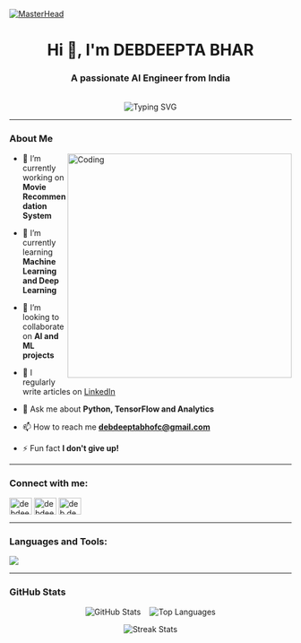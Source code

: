 [![MasterHead](https://camo.githubusercontent.com/5a51e293c9f568a66c3ccf3f4eb397c77706120b077be0cabca9f0bd271374dd/68747470733a2f2f6d656469612e6c6963646e2e636f6d2f646d732f696d6167652f4334443132415145536a37322d733567454b672f61727469636c652d636f7665725f696d6167652d736872696e6b5f3630305f323030302f302f313632363735333836373131303f653d3231343734383336343726763d6265746126743d4b6637594175775a74794347594c4e63682d4d676335654f432d376837754c5f646e424149677341465251)](https://parthiv.io)

<h1 align="center">Hi 👋, I'm  DEBDEEPTA BHAR </h1>
<h3 align="center">A passionate AI Engineer from India</h3>
<br>

<div align="center">
  <img
    src="https://readme-typing-svg.demolab.com?font=Fira+Code&size=22&pause=1000&center=true&vCenter=true&width=600&lines=Python+%7C+Automation+%7C+ML;Data+Science+Enthusiast;Data+Structures+%26+Algorithms"
    alt="Typing SVG"
  />
</div>

---

### About Me
<img align="right" alt="Coding" width="400" src="https://user-images.githubusercontent.com/74038190/225813708-98b745f2-7d22-48cf-9150-083f1b00d6c9.gif">

- 🔭 I’m currently working on **Movie Recommendation System**

- 🌱 I’m currently learning **Machine Learning and Deep Learning**

- 👯 I’m looking to collaborate on **AI and ML projects**

- 📝 I regularly write articles on [LinkedIn](https://www.linkedin.com/in/debdeeptabh03/)

- 💬 Ask me about **Python, TensorFlow and Analytics**

- 📫 How to reach me **debdeeptabhofc@gmail.com**

- ⚡ Fun fact **I don't give up!**

---

<h3 align="left">Connect with me:</h3>
<p align="left">
<a href="https://www.linkedin.com/in/debdeeptabh03/" target="blank"><img align="center" src="https://raw.githubusercontent.com/rahuldkjain/github-profile-readme-generator/master/src/images/icons/Social/linked-in-alt.svg" alt="debdeeptabhar" height="30" width="40" /></a>
<a href="https://www.kaggle.com/debdeepta" target="blank"><img align="center" src="https://raw.githubusercontent.com/rahuldkjain/github-profile-readme-generator/master/src/images/icons/Social/kaggle.svg" alt="debdeeptabhar" height="30" width="40" /></a>
<a href="https://www.instagram.com/deb.deeptaaa/" target="blank"><img align="center" src="https://raw.githubusercontent.com/rahuldkjain/github-profile-readme-generator/master/src/images/icons/Social/instagram.svg" alt="deb.deeptaaa" height="30" width="40" /></a>
</p>

---

<h3 align="left">Languages and Tools:</h3>
<p align="left">
  <a href="https://skillicons.dev">
    <img src="https://skillicons.dev/icons?i=git,anacondac,cpp,django,docker,firebase,flask,github,html,java,js,mongodb,mysql,opencv,pycharm,py,pytorch,react,sklearn,tensorflow,css,vscode,powershell,windows,raspberrypi,matlab,ai,arduino" />
  </a>
</p>

---

### GitHub Stats

<p align="center">
  <img src="https://github-readme-stats.vercel.app/api?username=Debdeeptax&show_icons=true&theme=tokyonight" alt="GitHub Stats" />
  &nbsp;&nbsp;
  <img src="https://github-readme-stats.vercel.app/api/top-langs/?username=Debdeeptax&layout=compact&theme=tokyonight" alt="Top Languages" />
</p>
<p align="center">
  <img src="https://github-readme-streak-stats.herokuapp.com?user=Debdeeptax&theme=tokyonight" alt="Streak Stats" />
</p>
